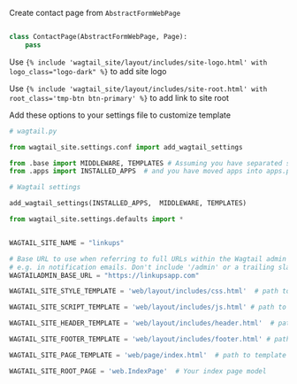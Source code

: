 

Create contact page from `AbstractFormWebPage`
```python

class ContactPage(AbstractFormWebPage, Page):
    pass

```

Use `{% include 'wagtail_site/layout/includes/site-logo.html' with logo_class="logo-dark" %}` to add site logo

Use `{% include 'wagtail_site/layout/includes/site-root.html' with root_class='tmp-btn btn-primary' %}` to add link to site root

Add these options to your settings file to customize template

```python
# wagtail.py

from wagtail_site.settings.conf import add_wagtail_settings

from .base import MIDDLEWARE, TEMPLATES # Assuming you have separated settings into base.py
from .apps import INSTALLED_APPS  # and you have moved apps into apps.py

# Wagtail settings

add_wagtail_settings(INSTALLED_APPS,  MIDDLEWARE, TEMPLATES)

from wagtail_site.settings.defaults import *


WAGTAIL_SITE_NAME = "linkups"

# Base URL to use when referring to full URLs within the Wagtail admin backend -
# e.g. in notification emails. Don't include '/admin' or a trailing slash
WAGTAILADMIN_BASE_URL = "https://linkupsapp.com"

WAGTAIL_SITE_STYLE_TEMPLATE = 'web/layout/includes/css.html'  # path to template with your link tags

WAGTAIL_SITE_SCRIPT_TEMPLATE = 'web/layout/includes/js.html' # path to template with your javascript  tags

WAGTAIL_SITE_HEADER_TEMPLATE = 'web/layout/includes/header.html'  # path to template with your page header

WAGTAIL_SITE_FOOTER_TEMPLATE = 'web/layout/includes/footer.html' # path to template with your page footer

WAGTAIL_SITE_PAGE_TEMPLATE = 'web/page/index.html'  # path to template for default page

WAGTAIL_SITE_ROOT_PAGE = 'web.IndexPage'  # Your index page model

```